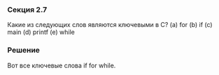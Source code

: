 ### Секция 2.7

Какие из следующих слов являются ключевыми в C?
(a) for
(b) if
(c) main
(d) printf
(e) while

### Решение

Вот все ключевые слова if for while.
